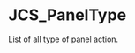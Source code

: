 <div id="content-header">
  <h1>JCS_PanelType</h1>
</div>

<p>
  List of all type of panel action.
</p>
